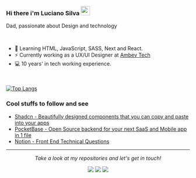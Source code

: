 ### Hi there i'm Luciano Silva <img src="https://user-images.githubusercontent.com/1303154/88677602-1635ba80-d120-11ea-84d8-d263ba5fc3c0.gif" width="25" height="25" />
Dad, passionate about Design and technology

<br />

- 🔭 Learning HTML, JavaScript, SASS, Next and React.
- ⚡ Currently working as a UX/UI Designer at [Ambev Tech](https://ambevtech.com.br)
- 💻 10 years' in tech working experience.

<br />

[![Top Langs](https://github-readme-stats-sigma-five.vercel.app/api/top-langs/?username=emnesty&layout=compact)](https://github.com/emnesty/github-readme-stats)

<!-- [![Instagram](https://img.shields.io/badge/Instagram-E4405F?style=for-the-badge&logo=instagram&logoColor=white)](https://www.instagram.com/lucianoclecio/)
[![LinkedIn](https://img.shields.io/badge/LinkedIn-0077B5?style=for-the-badge&logo=linkedin&logoColor=white)](https://www.linkedin.com/in/lucianoclecio/)
[![Gmail](https://img.shields.io/badge/Gmail-D14836?style=for-the-badge&logo=gmail&logoColor=white)](mailto:legostr@gmail.com) -->

### Cool stuffs to follow and see
- [Shadcn - Beautifully designed components that you can copy and paste into your apps ](https://ui.shadcn.com/)<br/>
- [PocketBase - Open Source backend for your next SaaS and Mobile app in 1 file](https://pocketbase.io/)<br/>
- [Notion - Front End Technical Questions](https://agate-wound-f59.notion.site/Front-End-Technical-Questions-ed15e7e533694e58ae4ed222b1204b50)<br/>

<hr>
<p align="center">
  <i>Take a look at my repositories and let's get in touch!</i>

<p align="center">
<a href= "mailto:legostr@gmail.com"><img src="https://img.icons8.com/material-outlined/30/gmail-new.png"/></a>
<a href= "https://www.linkedin.com/in/lucianoclecio/"><img src="https://img.icons8.com/material-outlined/30/000000/linkedin.png"/></a>
<a href= "https://instagram.com/lucianoclecio"><img src="https://img.icons8.com/material-outlined/30/instagram-new--v1.png"/></a>
</p>




